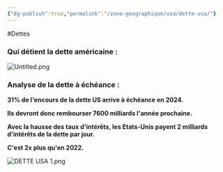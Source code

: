 ```yaml
---
{"dg-publish":true,"permalink":"/zone-geographique/usa/dette-usa/"}
---
```


#Dettes 
### **Qui détient la dette américaine :**

![Untitled.png](/img/user/Untitled.png)



### **Analyse de la dette à échéance :**

**31% de l'encours de la dette US arrive à échéance en 2024.**

**Ils devront donc rembourser 7600 milliards l'année prochaine.**

**Avec la hausse des taux d'intérêts, les Etats-Unis payent 2 milliards d'intérêts de la dette par jour.**

**C'est 2x plus qu'en 2022.**


![DETTE USA 1.png](/img/user/Sources/DETTE%20USA%201.png)